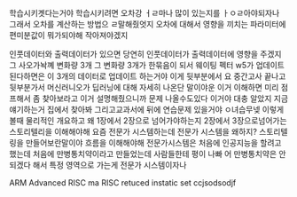 
학습시키곗다는거야
학습시키려면 오차강 ㅓㄹ마나 많이 있는지를 ㅏㅇㄹ아야되자나 그래서 오차를 계산하는 방법으 ㄹ말해줬엇지
오차에 대해서 영향을 끼치는 파라미터에 편미분값이 뭐가되야해 작아져야겠지

인풋데이터와 출력데이터가 있으면 당연히 인풋데이터가 출력데이터에 영향을 주겠지 그 사오가놕꼐 변화량 3개 그 변화량 3개가 한묶음이 되서 웨이팅 펙터 w5가 업데이트 된다하면은 이 3개의 데이터로 업데이트 하는거야 이게 뒷부분에서 요 중간고사 끝나고뒷부분가서 머신러니오가 딥러닝에 대해 자세히 나온단 말이야운
이거 이해하면 미리 점프해서 좀 찾아보라고 이거 설명해줬으니까 문제 나올수도있다 이거야 대충 알았지 지금 얘기하는거 집에서 찾아봐
그리고교과서에 뒤에 연습문제 있을거야
ㅇ녀습무넺 이렇게 볼때 물리적인 개요하고 왜 1장에서 2장으로 넘어가야하는지 2장에서 3장으로넘어가는 스토리텔리을 이해해야해 
요즘 전문가 시스템하는데 전문가 시스템을 왜하지? 스토리텔링을 만들어보란말이야 흐름을 이해해야해 
전문가시스템은 처음에 인공지능을 할려고했는데 처음에 만병통치약이라고 만들었는데 사람들한테 평이 나빠 어 만병통치약은 안되겠다 해서 특정 영역으로 가는게 전문가 시스템이자나

ARM
Advanced RISC ma
RISC
retuced instatic set ccjsodsodjf
